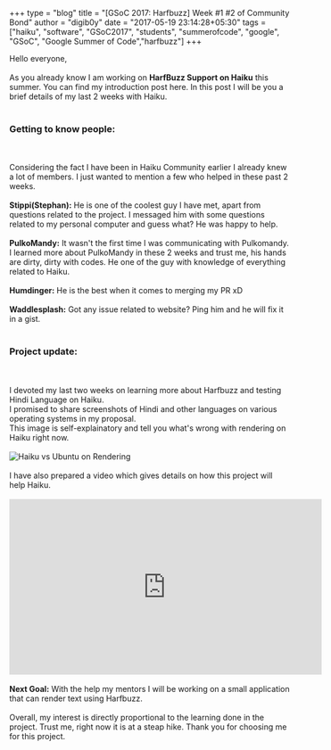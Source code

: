 +++
type = "blog"
title = "[GSoC 2017: Harfbuzz] Week #1 #2 of Community Bond"
author = "digib0y"
date = "2017-05-19 23:14:28+05:30"
tags = ["haiku", "software", "GSoC2017", "students", "summerofcode", "google", "GSoC", "Google Summer of Code","harfbuzz"]
+++

<p>Hello everyone,<br /><br />
As you already know I am working on <strong>HarfBuzz Support on Haiku</strong> this summer. You can find my introduction post here. In this post I will be you a brief details of my last 2 weeks with Haiku.<br /><br />
<h3>Getting to know people:</h3><br /><br />
Considering the fact I have been in Haiku Community earlier I already knew a lot of members. I just wanted to mention a few who helped in these past 2 weeks.<br /><br />
<strong>Stippi(Stephan):</strong> He is one of the coolest guy I have met, apart from questions related to the project. I messaged him with some questions related to my personal computer and guess what? He was happy to help.<br /><br />
<strong>PulkoMandy:</strong> It wasn't the first time I was communicating with Pulkomandy. I learned more about PulkoMandy in these 2 weeks and trust me, his hands are dirty, dirty with codes. He one of the guy with knowledge of everything related to Haiku.<br /><br /><strong>Humdinger:</strong> He is the best when it comes to merging my PR xD<br /><br />
<strong>Waddlesplash:</strong> Got any issue related to website? Ping him and he will fix it in a gist.<br /><br />
<h3>Project update:</h3><br /><br />
I devoted my last two weeks on learning more about Harfbuzz and testing Hindi Language on Haiku.<br />I promised to share screenshots of Hindi and other languages on various operating systems in my proposal.<br />This image is self-explainatory and tell you what's wrong with rendering on Haiku right now.<br /><br />
<img src="/files/blog/digib0y/renderingcomp.jpg" alt="Haiku vs Ubuntu on Rendering" class="img-responsive center-block" /><br /><br />
I have also prepared a video which gives details on how this project will help Haiku.<br /><br />
<iframe width="560" height="315" src="https://www.youtube.com/embed/zPR8XAcPhEA?rel=0" frameborder="0" allowfullscreen></iframe><br /><br />
<strong>Next Goal:</strong> With the help my mentors I will be working on a small application that can render text using Harfbuzz.<br /><br />Overall, my interest is directly proportional to the learning done in the project. Trust me, right now it is at a steap hike. Thank you for choosing me for this project.</p>
